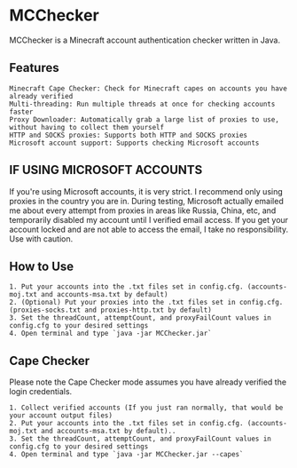 # MCChecker
MCChecker is a Minecraft account authentication checker written in Java.

## Features
```
Minecraft Cape Checker: Check for Minecraft capes on accounts you have already verified
Multi-threading: Run multiple threads at once for checking accounts faster  
Proxy Downloader: Automatically grab a large list of proxies to use, without having to collect them yourself  
HTTP and SOCKS proxies: Supports both HTTP and SOCKS proxies
Microsoft account support: Supports checking Microsoft accounts
```

## IF USING MICROSOFT ACCOUNTS
If you're using Microsoft accounts, it is very strict. I recommend only using proxies in the country you are in.
During testing, Microsoft actually emailed me about every attempt from proxies in areas like Russia, China, etc, and temporarily disabled my account until I verified email access.
If you get your account locked and are not able to access the email, I take no responsibility. Use with caution.

## How to Use
```
1. Put your accounts into the .txt files set in config.cfg. (accounts-moj.txt and accounts-msa.txt by default)
2. (Optional) Put your proxies into the .txt files set in config.cfg. (proxies-socks.txt and proxies-http.txt by default)
3. Set the threadCount, attemptCount, and proxyFailCount values in config.cfg to your desired settings
4. Open terminal and type `java -jar MCChecker.jar` 
```

## Cape Checker
Please note the Cape Checker mode assumes you have already verified the login credentials.
```
1. Collect verified accounts (If you just ran normally, that would be your account output files)
2. Put your accounts into the .txt files set in config.cfg. (accounts-moj.txt and accounts-msa.txt by default)..
3. Set the threadCount, attemptCount, and proxyFailCount values in config.cfg to your desired settings
4. Open terminal and type `java -jar MCChecker.jar --capes` 
```
